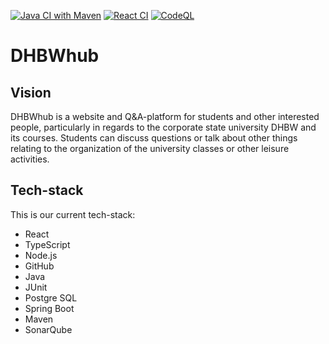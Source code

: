 [![Java CI with Maven](https://github.com/SE-TINF22B6/DHBWhub/actions/workflows/maven.yml/badge.svg)](https://github.com/SE-TINF22B6/DHBWhub/actions/workflows/maven.yml)
[![React CI](https://github.com/SE-TINF22B6/DHBWhub/actions/workflows/react.yml/badge.svg)](https://github.com/SE-TINF22B6/DHBWhub/actions/workflows/react.yml)
[![CodeQL](https://github.com/SE-TINF22B6/DHBWhub/actions/workflows/codeql.yml/badge.svg)](https://github.com/SE-TINF22B6/DHBWhub/actions/workflows/codeql.yml)

# DHBWhub 
## Vision
DHBWhub is a website and Q&A-platform for students and other interested people,
particularly in regards to the corporate state university DHBW and its courses. 
Students can discuss questions or talk about other things relating to the 
organization of the university classes or other leisure activities.

## Tech-stack
This is our current tech-stack:
* React
* TypeScript
* Node.js
* GitHub
* Java
* JUnit
* Postgre SQL
* Spring Boot
* Maven
* SonarQube
